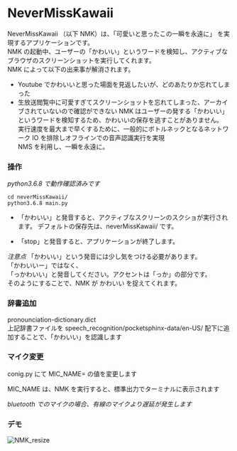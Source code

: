 # NeverMissKawaii

NeverMissKawaii （以下 NMK）は、「可愛いと思ったこの一瞬を永遠に」 を実現するアプリケーションです。  
NMK の起動中、ユーザーの「かわいい」というワードを検知し、アクティブなブラウザのスクリーンショットを実行してくれます。  
NMK によって以下の出来事が解消されます。

- Youtube でかわいいと思った場面を見返したいが、どのあたりか忘れてしまった
- 生放送閲覧中に可愛すぎてスクリーンショットを忘れてしまった、アーカイブされていないので確認ができない
  NMK はユーザーの発する「かわいい」というワードを検知するため、かわいいの保存を逃すことがありません。  
  実行速度を最大まで早くするために、一般的にボトルネックとなるネットワーク IO を排除しオフラインでの音声認識実行を実現  
  NMS を利用し、一瞬を永遠に。

### 操作

_python3.6.8 で動作確認済みです_

```
cd neverMissKawaii/
python3.6.8 main.py
```

- 「かわいい」と発音すると、アクティブなスクリーンのスクショが実行されます。
  デフォルトの保存先は、neverMissKawaii/ です。

- 「stop」と発音すると、アプリケーションが終了します。

_注意点_
「かわいい」という発音には少し気をつける必要があります。  
「かわいいー」ではなく、  
「っかわいい」と発音してください。アクセントは「っか」の部分です。  
そのようにすることで、NMK が かわいい を捉えてくれます。

### 辞書追加

pronounciation-dictionary.dict  
上記辞書ファイルを speech_recognition/pocketsphinx-data/en-US/ 配下に追加することで、「かわいい」を認識します

### マイク変更

conig.py にて MIC_NAME= の値を変更します

MIC_NAME は、NMK を実行すると、標準出力でターミナルに表示されます

_bluetooth でのマイクの場合、有線のマイクより遅延が発生します_

### デモ

![NMK_resize](https://user-images.githubusercontent.com/59119963/159640702-0b08c68d-a61e-4f4a-9e44-9489636249cc.gif)
